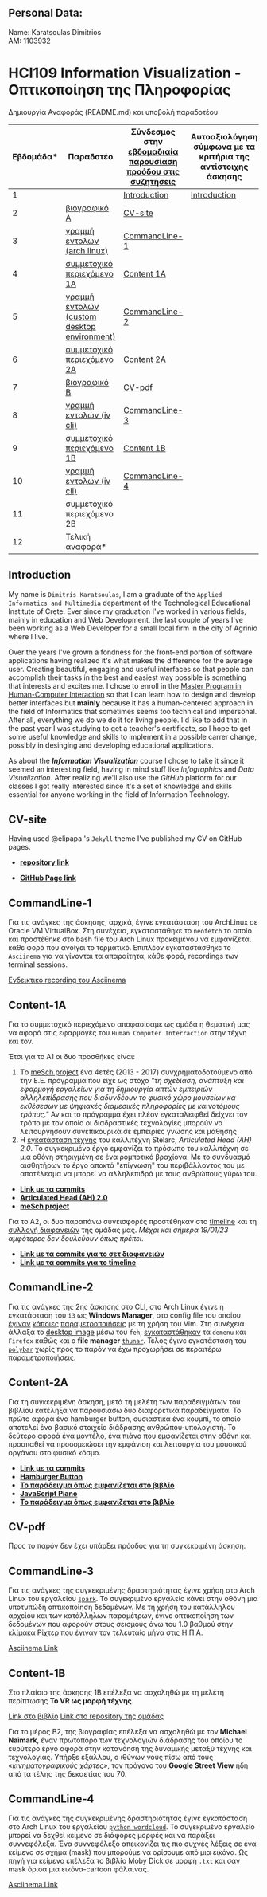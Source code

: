 ## Personal Data:
Name: Karatsoulas Dimitrios</br>
ΑΜ: 1103932</br>

# HCI109 Information Visualization - Οπτικοποίηση της Πληροφορίας
Δημιουργία Αναφοράς (README.md) και υποβολή παραδοτέου

| Εβδομάδα* | Παραδοτέο | Σύνδεσμος στην [εβδομαδιαία παρουσίαση προόδου στις συζητήσεις](https://github.com/upatras-hci/iv/discussions/categories/show-and-tell) | Αυτοαξιολόγηση σύμφωνα με τα κριτήρια της αντίστοιχης άσκησης |
| --- | --- | --- | --- |
| 1 | |[Introduction](#Introduction) |[Introduction](https://github.com/upatras-hci/iv/discussions/32) | |
| 2 | [βιογραφικό Α](#CV-site) | [CV-site](https://github.com/upatras-hci/iv/discussions/40)||
| 3 | [γραμμή εντολών (arch linux)](#CommandLine-1) |[CommandLine-1](https://github.com/upatras-hci/iv/discussions/46) | |
| 4 | [συμμετοχικό περιεχόμενο 1A](#Content-1Α) |[Content 1A](https://github.com/upatras-hci/iv/discussions/50) | |
| 5 | [γραμμή εντολών (custom desktop environment)](#CommandLine-2) |[CommandLine-2](https://github.com/upatras-hci/iv/discussions/58) | |
| 6 | [συμμετοχικό περιεχόμενο 2Α](#Content-2Α) |[Content 2A](https://github.com/upatras-hci/iv/discussions/72) | |
| 7 | [βιογραφικό Β](#CV-pdf) |[CV-pdf]() | |
| 8 | [γραμμή εντολών (iv cli)](#CommandLine-3) |[CommandLine-3](https://github.com/upatras-hci/iv/discussions/63) | |
| 9 | [συμμετοχικό περιεχόμενο 1Β](https://github.com/akimo13/iv/tree/1103932/reports/1103932/README.md#Content-2B) |[Content 1Β](https://github.com/upatras-hci/iv/discussions/75) | |
| 10 | [γραμμή εντολών (iv cli)](https://github.com/akimo13/iv/tree/1103932/reports/1103932/README.md#CommandLine-4) |[CommandLine-4](https://github.com/upatras-hci/iv/discussions/63) | |
| 11 | συμμετοχικό περιεχόμενο 2Β | | |
| 12 | Τελική αναφορά* | | |

## Introduction

My name is `Dimitris Karatsoulas`, I am a graduate of the `Applied Informatics and Multimedia` department of the Technological Educational Institute of Crete. Ever since my graduation I've worked in various fields, mainly in education and Web Development, the last couple of years I've been working as a Web Developer for a small local firm in the city of Agrinio where I live.

Over the years I've grown a fondness for the front-end portion of software applications having realized it's what makes the difference for the average user. Creating beautiful, engaging and useful interfaces so that people can accomplish their tasks in the best and easiest way possible is something that interests and excites me. I chose to enroll in the [Master Program in Human-Computer Interaction](https://hcimaster.upatras.gr/) so that I can learn how to design and develop better interfaces but **mainly** because it has a human-centered approach in the field of Informatics that sometimes seems too technical and impersonal. After all, everything we do we do it for living people. I'd like to add that in the past year I was studying to get a teacher's certificate, so I hope to get some useful knowledge and skills to implement in a possible carrer change, possibly in desinging and developing educational applications.

As about the ***Information Visualization*** course I chose to take it since it seemed an interesting field, having in mind stuff like *Infographics* and *Data Visualization*. After realizing we'll also use the *GitHub* platform for our classes I got really interested since it's a set of knowledge and skills essential for anyone working in the field of Information Technology.

## CV-site

Having used @elipapa 's `Jekyll` theme I've published my CV on GitHub pages.

- **[repository link](https://github.com/akimo13/akimo13.github.io)** 

- **[GitHub Page link](https://akimo13.github.io/)**

## CommandLine-1

Για τις ανάγκες της άσκησης, αρχικά, έγινε εγκατάσταση του ArchLinux σε Oracle VM VirtualBox. Στη συνέχεια, εγκαταστάθηκε το `neofetch` το οποίο και προστέθηκε στο bash file του Arch Linux προκειμένου να εμφανίζεται κάθε φορά που ανοίγει το τερματικό. Επιπλέον εγκαταστάσθηκε το `Asciinema` για να γίνονται τα απαραίτητα, κάθε φορά, recordings των terminal sessions.

[Ενδεικτικό recording του Asciinema](https://asciinema.org/a/542371)

## Content-1Α

Για το συμμετοχικό περιεχόμενο αποφασίσαμε ως ομάδα η θεματική μας να αφορά στις εφαρμογές του `Human Computer Interraction` στην τέχνη και τον.

Έτσι για το Α1 οι δυο προσθήκες είναι:
1. Tο [meSch project](https://www.mesch-project.eu/) ένα 4ετές (2013 - 2017) συνχρηματοδοτούμενο από την Ε.Ε. πρόγραμμα που είχε ως στόχο *"τη σχεδίαση, ανάπτυξη και εφαρμογή εργαλείων για τη δημιουργία απτών εμπειριών αλληλεπίδρασης που διαδυνδέουν το φυσικό χώρο μουσείων κα εκθέσεσων με ψηφιακές διαμεσικές πληροφορίες με καινοτόμους τρόπυς."* Αν και το πρόγραμμα έχει πλέον εγκαταλειφθεί δείχνει τον τρόπο με τον οποίο οι διαδραστικές τεχνολογίες μπορούν να λειτουργήσουν συνεπικουρικά σε εμπειρίες γνώσης και μάθησης
2. H [εγκατάσταση τέχνης](https://www.canberra.edu.au/uncover/news-archive/2019/september/talk-to-the-articulated-head-2.0) του καλλιτέχνη Stelarc, *Articulated Head (AH) 2.0*. Το συγκεκριμένο έργο εμφανίζει το πρόσωπο του καλλιτέχνη σε μια οθόνη στηριγμένη σε ένα ρομποτικό βραχίονα. Με το συνδυασμό αισθητήρων το έργο αποκτά "επίγνωση" του περιβάλλοντος του με αποτέλεσμα να μπορεί να αλληλεπιδρά με τους ανθρώπους γύρω του.

 -  **[Link με τα commits](https://github.com/akimo13/site/commits?author=akimo13)**
 -  **[Articulated Head (AH) 2.0](https://aquamarine-unicorn-d025d3.netlify.app/gallery/articulated-head/)**
 -  **[meSch project](https://aquamarine-unicorn-d025d3.netlify.app/gallery/mesch-project/)**
 
 Για το Α2, οι δυο παραπάνω συνεισφορές προστέθηκαν στο [timeline](https://wondrous-paletas-7dd991.netlify.app/timeline/art/) και τη [συλλογή διαφανειών](https://wondrous-paletas-7dd991.netlify.app/slides/art/) της ομάδας μας. 
 *Μέχρι και σήμερα 19/01/23 αμφότερες δεν δουλεύουν όπως πρέπει.*
 
 - **[Link με τα commits για το σετ διαφανειών](https://github.com/akimo13/site/commit/05c4abc44861b75fd77970a02eee7aa693f0ccc7)**
 - **[Link με τα commits για το timeline](https://github.com/akimo13/site/commit/147c7efbc78f8426e5446f2d65a4c026e57cd11c)**

## CommandLine-2

Για τις ανάγκες της 2ης άσκησης στο CLI, στο Arch Linux έγινε η εγκατάσταση του `i3` ως **Windows Manager**, στο config file του οποίου [έγιναν](https://user-images.githubusercontent.com/17239674/203829957-1ce7740c-37f1-4e57-935d-c31c232a348e.png) [κάποιες](https://user-images.githubusercontent.com/17239674/203829898-b2c52ebf-f170-46f9-be16-7fe288ef303d.png) [παραμετροποιήσεις](https://user-images.githubusercontent.com/17239674/206450712-7e346b1c-26b3-4807-8206-d416185741b3.png) με τη χρήση του Vim. Στη συνέχεια άλλαξα το [desktop image](https://user-images.githubusercontent.com/17239674/203830507-b3543efc-5996-4f36-aad3-8b1d90db1e4f.png) μέσω του `feh`, [εγκαταστάθηκαν](https://user-images.githubusercontent.com/17239674/203831223-c076df43-4621-4bee-8a03-55c981a0677e.png) τα `demenu` και `Firefox` καθώς και ο **file manager** [`thunar`](https://user-images.githubusercontent.com/17239674/206440138-ae347959-47b8-452e-9e44-d55433f9753a.png). Τέλος έγινε εγκατάσταση του [`polybar`](https://user-images.githubusercontent.com/17239674/206440796-e33c6571-6af4-4324-95e0-00b4ad0eef4e.png) χωρίς προς το παρόν να έχω προχωρήσει σε περαιτέρω παραμετροποιήσεις.

## Content-2Α

Για τη συγκεκριμένη άσκηση, μετά τη μελέτη των παραδειγμάτων του βιβλίου κατέληξα να παρουσίασω δύο διαφορετικά παραδείγματα. To πρώτο αφορά ένα hamburger button, ουσιαστικά ένα κουμπί, το οποίο αποτελεί ένα βασικό στοιχείο διάδρασης ανθρώπου-υπολογιστή. Το δεύτερο αφορά ένα μοντέλο, ένα πιάνο που εμφανίζεται στην οθόνη και προσπαθεί να προσομειώσει την εμφάνιση και λειτουργία του μουσικού οργάνου στο φυσικό κόσμο.

- **[Link με τα commits](https://github.com/upatras-HCI-2022/site/pull/9/commits)**
- **[Hamburger Button](https://codepen.io/akimo13/pen/JjBobRr)**
- **[Το παράδειγμα όπως εμφανίζεται στο βιβλίο](https://aquamarine-unicorn-d025d3.netlify.app/remix/animated-hamburger-button/)**
- **[JavaScript Piano](https://codepen.io/akimo13/pen/KKBwYxJ)**
- **[Το παράδειγμα όπως εμφανίζεται στο βιβλίο](https://aquamarine-unicorn-d025d3.netlify.app/remix/piano-javascript/)**

## CV-pdf

Προς το παρόν δεν έχει υπάρξει πρόοδος για τη συγκεκριμένη άσκηση.

## CommandLine-3

Για τις ανάγκες της συγκεκριμένης δραστηριότητας έγινε χρήση στο Arch Linux του εργαλείου [`spark`](https://github.com/holman/spark). Το συγεκριμένο εργαλείο κάνει στην οθόνη μια υποτυπώδη οπτικοποίηση δεδομένων. Με τη χρήση του κατάλληλου αρχείου και των κατάλληλων παραμέτρων, έγινε οπτικοποίηση των δεδομένων που αφορούν στους σεισμούς άνω του 1.0 βαθμού στην κλίμακα Ρίχτερ που έγιναν τον τελευταίο μήνα στις Η.Π.Α.

[Asciinema Link](https://asciinema.org/a/544097)

## Content-1B
Στο πλαίσιο της άσκησης 1Β επέλεξα να ασχοληθώ με τη μελέτη περίπτωσης **To VR ως μορφή τέχνης**.

[Link στο βιβλίο](https://wondrous-paletas-7dd991.netlify.app/case-study/vr/)
[Link στο repository της ομάδας](https://github.com/upatras-HCI-2022/site/blob/master/_case-study/vr.md)

Για το μέρος Β2, της βιογραφίας επέλεξα να ασχοληθώ με τον **Michael Naimark**, έναν πρωτοπόρο των τεχνολογιών διάδρασης του οποίου το ευρύτερο έργο αφορά στην κατανόηση της δυναμικής μεταξύ τέχνης και τεχνολογίας. Υπήρξε εξάλλου, ο ιθύνων νούς πίσω από τους *«κινηματογραφικούς χάρτες»*, τον πρόγονο του **Google Street View** ήδη από τα τέλης της δεκαετίας του 70.


## CommandLine-4

Για τις ανάγκες της συγκεκριμένης δραστηριότητας έγινε εγκατάσταση στο Arch Linux του εργαλείου [`python wordcloud`](https://github.com/amueller/word_cloud). Το συγεκριμένο εργαλείο μπορεί να δεχθεί κείμενο σε διάφορες μορφές και να παράξει συννεφόλεξα. Ένα συννεφόλεξο απεικονίζει τις πιο συχνές λέξεις σε ένα κείμενο σε σχήμα (mask) που μπορούμε να ορίσουμε από μια εικόνα. Ως πηγή για κείμενο επέλεξα το βιβλίο Moby Dick σε μορφή `.txt` και σαν mask όρισα μια εικόνα-cartoon φάλαινας. 

[Asciinema Link](https://asciinema.org/a/0PNdOW5BdCEGdIkt6I0zsgYfj)

